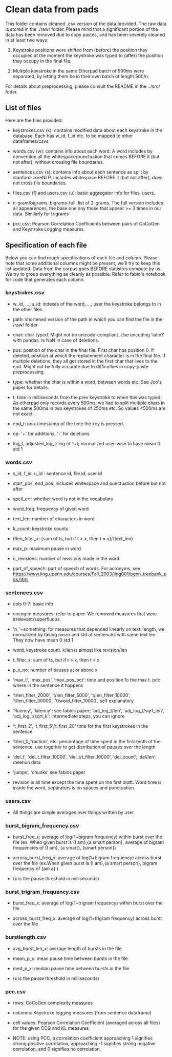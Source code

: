 # Clean data from pads

This folder contains cleaned .csv version of the data provided. The raw data is stored in the ./raw/ folder. Please mind that a significant portion of the data has been removed due to copy pastes, and has been severely cleaned in at least two ways:

1) Keystroke positions were shifted from (before) the position they occupied at the moment the keystroke was typed to (after) the position they occupy in the final file.

2) Multiple keystroke in the same Etherpad batch of 500ms were separated, by letting them be in their own batch of length 500/n.

For details about preprocessing, please consult the README in the ../src/ foder.

## List of files

Here are the files provided:

- keystrokes.csv (k): contains modified data about each keystroke in the database. Each has w_id, f_id etc. to be mapped to other dataframes/csvs.

- words.csv (w): contains info about each word. A word includes by convention all the whitespace/punctuation that comes BEFORE it (but not after), without crossing file boundaries.

- sentences.csv (s): contains info about each sentence as split by stanford-coreNLP. Includes whitespace BEFORE it (but not after), does not cross file boundaries.

- files.csv (f) and users.csv (u): basic aggregator info for files, users.

- n-gram/bigrams, bigrams-full: list of 2-grams. The full version includes all appearences, the base one ony those that appear >= 3 times in our data. Similarly for trigrams

- pcc.csv: Pearson Correlation Coefficients between pairs of CoCoGen and Keystroke Logging measures.

## Specification of each file

Below you can find rough specifications of each file and column. Please note that some additional columns might be present, we'll try to keep this list updated. Data from the corpus goes BEFORE statistics compute by us. We try to group everything as cleanly as possible. Refer to fabio's notebook for code that generates each column.

### keystrokes.csv

- w_id, ..., u_id: indexes of the word, ..., user the keystroke belongs to in the other files.

- path: shortened version of the path in which you can find the file in the /raw/ folder

- char: char typed. Might not be unicode-compliant. Use encoding 'latin1' with pandas. Is NaN in case of deletions.

- pos: position of the char in the final file. First char has position 0. If deleted, position at which the replacement character is in the final file. If multiple deletions, they all get stored in the first char that lives to the end. Might not be fully accurate due to difficulties in copy-paste preprocessing.

- type: whether the char is within a word, between words etc. See Joo's paper for details.

- t: time in milliseconds from the prev keystroke to when this was typed. As etherpad only records every 500ms, we had to split multiple chars in the same 500ms in two keystrokes of 250ms etc. So values <500ms are not exact.

- end_t: unix timestamp of the time the key is pressed.

- op: '+' for additions, '-' for deletions

- log_t, adjusted_log_t: log of 1+t; normalized user-wise to have mean 0 std 1

### words.csv
- s_id, f_id, u_id : sentence id, file id, user id

- start_pos, end_pos: includes whitespace and punctuation before but not after

- spell_err: whether word is not in the vocabulary

- word_freq: frequency of given word

- text_len: number of characters in word

- k_count: keystroke counts

- t/len_filter_x: {sum of ts, but if t > x, then t = x}/{text_len}

- max_p: maximum pause in word

- n_revisions: number of revisions made in the word

- part_of_speech: part of speech of words. For acronyms, see https://www.ling.upenn.edu/courses/Fall_2003/ling001/penn_treebank_pos.html

### sentences.csv

- cols 0-7: basic info

- cocogen measures: refer to paper. We removed measures that were irrelevant/superfluous       

- 'n_'+something: for measures that depended linearly on text_length, we normalized by taking mean and std of sentences with same text len. They now have mean 0 std 1       

- word, keystroke count. k/len is almost like revision/len       

- t_filter_x: sum of ts, but if t > x, then t = x 

- p_x_no: number of pauses at or above x   

- 'max_t', 'max_pos', 'max_pos_pct': time and position fo the max t. pct: where in the sentence it happens
       
- 't/len_filter_2000', 't/len_filter_5000', 't/len_filter_10000', 't/len_filter_30000', 't/word_filter_10000', self explanatory

- 'fluency', 'latency': see fabios paper; 'adj_log_t/len', 'adj_log_t/sqrt_len', 'adj_log_t/sqrt_k': intermediate steps, you can ignore

- 't_first_2', 't_first_5','t_first_20' time for the first keystrokes in the sentence

- 't/len_0_fraction', etc: percentage of time spent in the first tenth of the sentence. use together to get distribution of pauses over the length

- 'del_t', 'del_t_filter_10000', 'del_t/t_filter_10000', 'del_count', 'del/len': deletion data
       
- 'jumps', 'chunks' see fabios paper
       
- revision is all time except the time spent on the first draft. Word time is inside the word, separators is on spaces and punctuation.

### users.csv

- All things are simple averages over things written by user

### burst_bigram_frequency.csv

- burst_freq_x: average of log(1+bigram frequency) within burst over the file (ex. When given burst is {I am},{a smart person}, average of bigram frequencies of {I am}, {a smart}, {smart person})

- across_burst_freq_x: average of log(1+bigram frequency) across burst over the file (ex.When given burst is {I am},{a smart person}, bigram frequency of {am a} )

- (x is the pause threshold in milliseconds)

### burst_trigram_frequency.csv

- burst_freq_x: average of log(1+trigram frequency) within burst over the file

- across_burst_freq_x: average of log(1+trigram frequency) across burst over the file

### burstlength.csv

- avg_burst_len_x: average length of bursts in the file

- mean_p_x: mean pause time between bursts in the file

- med_p_x: median pause time between bursts in the file

- (x is the pause threshold in milliseconds)
 

### pcc.csv

- rows: CoCoGen complexity measures

- columns: Keystroke logging measures (from sentence dataframe)

- cell values: Pearson Correlation Coefficient (averaged across all files) for the given CCG and KL measures

- NOTE: using PCC, a correlation coefficient approaching 1 signifies strong positive correlation, approaching -1 signifies strong negative correlation, and 0 signifies no correlation. 

